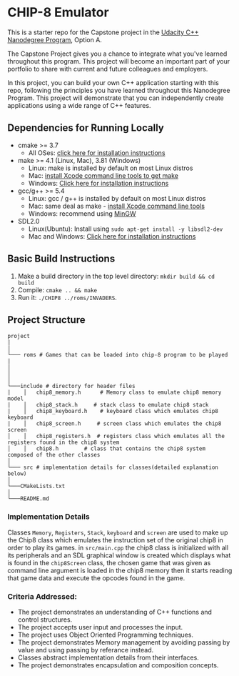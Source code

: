 # CHIP-8 Emulator

This is a starter repo for the Capstone project in the [Udacity C++ Nanodegree Program](https://www.udacity.com/course/c-plus-plus-nanodegree--nd213), Option A.

The Capstone Project gives you a chance to integrate what you've learned throughout this program. This project will become an important part of your portfolio to share with current and future colleagues and employers.

In this project, you can build your own C++ application starting with this repo, following the principles you have learned throughout this Nanodegree Program. This project will demonstrate that you can independently create applications using a wide range of C++ features.

## Dependencies for Running Locally
* cmake >= 3.7
  * All OSes: [click here for installation instructions](https://cmake.org/install/)
* make >= 4.1 (Linux, Mac), 3.81 (Windows)
  * Linux: make is installed by default on most Linux distros
  * Mac: [install Xcode command line tools to get make](https://developer.apple.com/xcode/features/)
  * Windows: [Click here for installation instructions](http://gnuwin32.sourceforge.net/packages/make.htm)
* gcc/g++ >= 5.4
  * Linux: gcc / g++ is installed by default on most Linux distros
  * Mac: same deal as make - [install Xcode command line tools](https://developer.apple.com/xcode/features/)
  * Windows: recommend using [MinGW](http://www.mingw.org/)
* SDL2.0
  * Linux(Ubuntu): Install using `sudo apt-get install -y libsdl2-dev`
  * Mac and Windows: [Click here for installation instructions](https://wiki.libsdl.org/Installation)

## Basic Build Instructions

1. Make a build directory in the top level directory: `mkdir build && cd build`
2. Compile: `cmake .. && make`
3. Run it: `./CHIP8 ../roms/INVADERS`.

## Project Structure

```
project
|
│
└─── roms # Games that can be loaded into chip-8 program to be played  
|   
│   
│
│
└───include # directory for header files
|    │   chip8_memory.h      # Memory class to emulate chip8 memory model
|    │   chip8_stack.h     # stack class to emulate chip8 stack 
|    │   chip8_keyboard.h    # keyboard class which emulates chip8 keyboard
|    │   chip8_screen.h     # screen class which emulates the chip8 screen
│    │   chip8_registers.h  # registers class which emulates all the registers found in the chip8 system
│    │   chip8.h	    # class that contains the chip8 system composed of the other classes
│
└─── src # implementation details for classes(detailed explanation below)
│
└───CMakeLists.txt
│
└───README.md
```


### Implementation Details

Classes `Memory`, `Registers`, `Stack`, `keyboard` and `screen` are used to make up the Chip8 class which emulates the instruction set of the original chip8 in order to play its games.
in `src/main.cpp` the chip8 class is initialized with all its peripherals and an SDL graphical window is created which displays what is found in the `chip8Screen` class, the chosen game that was given as command line argument is loaded in the chip8 memory then it starts reading that game data and execute the opcodes found in the game.


### Criteria Addressed:

- The project demonstrates an understanding of C++ functions and control structures.
- The project accepts user input and processes the input.
- The project uses Object Oriented Programming techniques.
- The project demonstrates Memory management by avoiding passing by value and using passing by referance instead.
- Classes abstract implementation details from their interfaces.
- The project demonstrates encapsulation and composition concepts.

